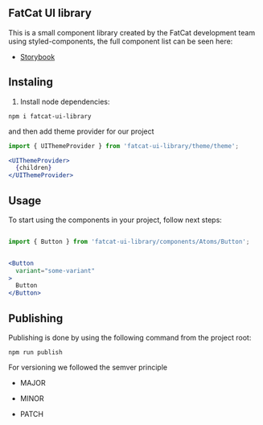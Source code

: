 ## FatCat UI library

This is a small component library created by the FatCat development team using styled-components, the full component list can be seen here:
- [Storybook](https://master--62becb0e755df7ca358ea2ad.chromatic.com/)

## Instaling

1. Install node dependencies:

```$xsl
npm i fatcat-ui-library 
```

and then add theme provider for our project

```jsx
import { UIThemeProvider } from 'fatcat-ui-library/theme/theme';

<UIThemeProvider>
  {children}
</UIThemeProvider>
```
## Usage
To start using the components in your project, follow next steps:

```jsx

import { Button } from 'fatcat-ui-library/components/Atoms/Button';


<Button
  variant="some-variant"
>
  Button
</Button>
```
## Publishing

Publishing is done by using the following command from the project root:

```$xslt
npm run publish
```

For versioning we followed the semver principle

* MAJOR

* MINOR

* PATCH
